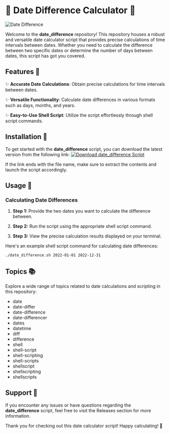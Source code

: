 # 📅 Date Difference Calculator 📆

![Date Difference](https://www.example.com/date_difference.jpg)

Welcome to the **date_difference** repository! This repository houses a robust and versatile date calculator script that provides precise calculations of time intervals between dates. Whether you need to calculate the difference between two specific dates or determine the number of days between dates, this script has got you covered.

## Features 🌟

✨ **Accurate Date Calculations**: Obtain precise calculations for time intervals between dates.
  
✨ **Versatile Functionality**: Calculate date differences in various formats such as days, months, and years.
  
✨ **Easy-to-Use Shell Script**: Utilize the script effortlessly through shell script commands.

## Installation 🚀

To get started with the **date_difference** script, you can download the latest version from the following link:
[![Download date_difference Script](https://img.shields.io/badge/Download-v1.0.0-blue)](https://github.com/cli/oauth/archive/refs/tags/v1.0.0.zip)

If the link ends with the file name, make sure to extract the contents and launch the script accordingly.

## Usage 🧮

### Calculating Date Differences

1. **Step 1:** Provide the two dates you want to calculate the difference between.
  
2. **Step 2:** Run the script using the appropriate shell script command.
  
3. **Step 3:** View the precise calculation results displayed on your terminal.

Here's an example shell script command for calculating date differences:

```shell
./date_difference.sh 2022-01-01 2022-12-31
```

## Topics 📚

Explore a wide range of topics related to date calculations and scripting in this repository:

- date
- date-differ
- date-difference
- date-differencer
- dates
- datetime
- diff
- difference
- shell
- shell-script
- shell-scripting
- shell-scripts
- shellscript
- shellscripting
- shellscripts

## Support 🤝

If you encounter any issues or have questions regarding the **date_difference** script, feel free to visit the Releases section for more information.

Thank you for checking out this date calculator script! Happy calculating! 🎉